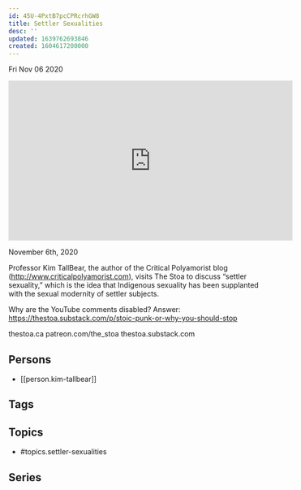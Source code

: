 ```yaml
---
id: 45U-4PxtB7pcCPRcrhGW8
title: Settler Sexualities
desc: ''
updated: 1639762693846
created: 1604617200000
---
```





Fri Nov 06 2020

<iframe width="560" height="315" src="https://www.youtube.com/embed/Ol2RmbVgIa0" title="Settler Sexualities w/ Kim TallBear" frameborder="0" allow="accelerometer; autoplay; clipboard-write; encrypted-media; gyroscope; picture-in-picture" allowfullscreen ></iframe>

November 6th, 2020

Professor Kim TallBear, the author of the Critical Polyamorist blog (http://www.criticalpolyamorist.com), visits The Stoa to discuss “settler sexuality,” which is the idea that Indigenous sexuality has been supplanted with the sexual modernity of settler subjects.

Why are the YouTube comments disabled? Answer: https://thestoa.substack.com/p/stoic-punk-or-why-you-should-stop

thestoa.ca
patreon.com/the_stoa
thestoa.substack.com

## Persons

- [[person.kim-tallbear]]

## Tags



## Topics

- #topics.settler-sexualities

## Series



